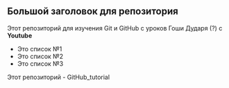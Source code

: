 ## Большой заголовок для репозитория
Этот репозиторий для изучения Git и GitHub с уроков Гоши Дударя (?) с **Youtube**

- Это список №1
- Это список №2
- Это список №3

Этот репозиторий - GitHub_tutorial
